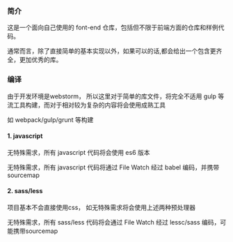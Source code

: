### 简介

这是一个面向自己使用的 font-end 仓库，包括但不限于前端方面的仓库和样例代码。

通常而言，除了直接简单的基本实现以外，如果可以的话,都会给出一个包含更齐全，更加优秀的库。


### 编译

由于开发环境是webstorm， 所以这里对于简单的库文件，将完全不适用 gulp 等流工具构建，而对于相对较为复杂的内容将会使用成熟工具

如 webpack/gulp/grunt 等构建

#### 1. javascript

无特殊需求，所有 javascript 代码将会使用 es6 版本

无特殊需求，所有 javascript 代码将通过 File Watch 经过 babel 编码，并携带 sourcemap

#### 2. sass/less

项目基本不会直接使用css， 如无特殊需求将会使用上述两种预处理器

无特殊需求，所有 sass/less 代码将会通过 File Watch 经过 lessc/sass 编码，可能携带sourcemap
